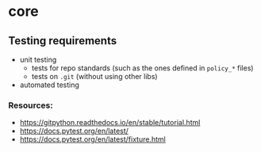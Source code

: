 # core

## Testing requirements
+ unit testing
  + tests for repo standards (such as the ones defined in `policy_*` files)
  + tests on `.git` (without using other libs)
+ automated testing

### Resources:
+ https://gitpython.readthedocs.io/en/stable/tutorial.html
+ https://docs.pytest.org/en/latest/
+ https://docs.pytest.org/en/latest/fixture.html
